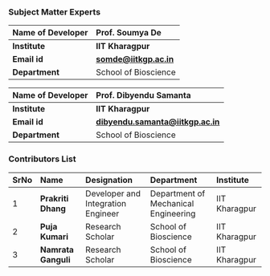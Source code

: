 ### Subject Matter Experts

<b>Name of Developer | <b> Prof. Soumya De 
:--|:--|
<b> Institute | <b>  IIT Kharagpur
<b> Email id|     <b>  somde@iitkgp.ac.in
<b> Department |  School of Bioscience

<b>Name of Developer | <b>  Prof. Dibyendu Samanta 
:--|:--|
<b> Institute | <b>  IIT Kharagpur
<b> Email id|     <b>  dibyendu.samanta@iitkgp.ac.in
<b> Department |  School of Bioscience

### Contributors List

SrNo | Name  | Designation | Department| Institute| 
:--|:--|:--|:--|:--|
1 | **Prakriti Dhang** | Developer and Integration Engineer| Department of Mechanical Engineering | IIT Kharagpur |
2 | **Puja Kumari** | Research Scholar | School of Bioscience | IIT Kharagpur |
3 | **Namrata Ganguli** | Research Scholar | School of Bioscience | IIT Kharagpur |
